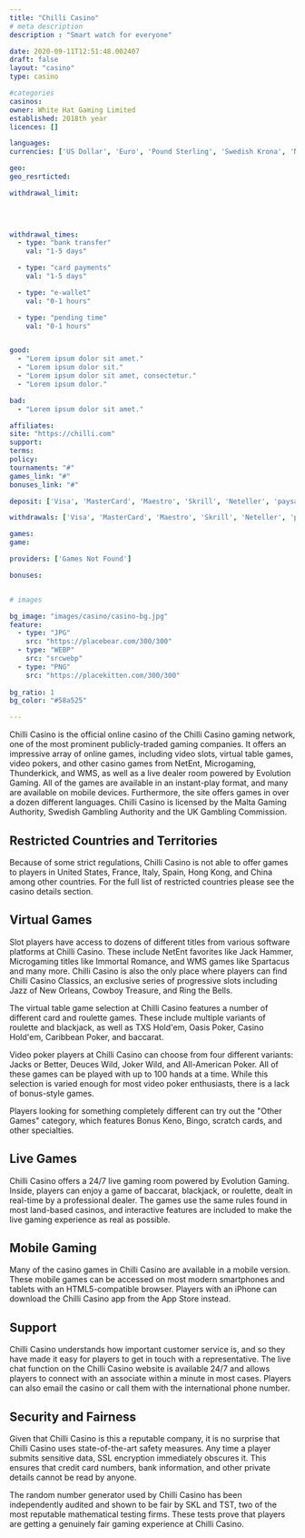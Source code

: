 ```yaml
---
title: "Chilli Casino"
# meta description
description : "Smart watch for everyone"

date: 2020-09-11T12:51:48.002407
draft: false
layout: "casino" 
type: casino

#categories
casinos: 
owner: White Hat Gaming Limited
established: 2018th year
licences: []

languages: 
currencies: ['US Dollar', 'Euro', 'Pound Sterling', 'Swedish Krona', 'Norwegian Krone', 'Australian Dollar', 'Canadian Dollar']

geo: 
geo_resrticted: 

withdrawal_limit:

  
  

withdrawal_times:
  - type: "bank transfer"
    val: "1-5 days"

  - type: "card payments"
    val: "1-5 days"

  - type: "e-wallet"
    val: "0-1 hours"

  - type: "pending time"
    val: "0-1 hours"


good:
  - "Lorem ipsum dolor sit amet."
  - "Lorem ipsum dolor sit."
  - "Lorem ipsum dolor sit amet, consectetur."
  - "Lorem ipsum dolor."

bad:
  - "Lorem ipsum dolor sit amet."

affiliates: 
site: "https://chilli.com"
support: 
terms:
policy:
tournaments: "#"
games_link: "#"
bonuses_link: "#"

deposit: ['Visa', 'MasterCard', 'Maestro', 'Skrill', 'Neteller', 'paysafe card']

withdrawals: ['Visa', 'MasterCard', 'Maestro', 'Skrill', 'Neteller', 'paysafe card', 'Bank wire transfer']

games: 
game:

providers: ['Games Not Found']

bonuses:


# images

bg_image: "images/casino/casino-bg.jpg"  
feature:
  - type: "JPG" 
    src: "https://placebear.com/300/300"
  - type: "WEBP"
    src: "srcwebp"
  - type: "PNG"
    src: "https://placekitten.com/300/300"  
 
bg_ratio: 1 
bg_color: "#58a525"  

---
```


Chilli Casino is the official online casino of the Chilli Casino gaming network, one of the most prominent publicly-traded gaming companies. It offers an impressive array of online games, including video slots, virtual table games, video pokers, and other casino games from NetEnt, Microgaming, Thunderkick, and WMS, as well as a live dealer room powered by Evolution Gaming. All of the games are available in an instant-play format, and many are available on mobile devices. Furthermore, the site offers games in over a dozen different languages. Chilli Casino is licensed by the Malta Gaming Authority, Swedish Gambling Authority and the UK Gambling Commission.

## Restricted Countries and Territories
Because of some strict regulations, Chilli Casino is not able to offer games to players in United States, France, Italy, Spain, Hong Kong, and China among other countries. For the full list of restricted countries please see the casino details section.

## Virtual Games
Slot players have access to dozens of different titles from various software platforms at Chilli Casino. These include NetEnt favorites like Jack Hammer, Microgaming titles like Immortal Romance, and WMS games like Spartacus and many more. Chilli Casino is also the only place where players can find Chilli Casino Classics, an exclusive series of progressive slots including Jazz of New Orleans, Cowboy Treasure, and Ring the Bells.

The virtual table game selection at Chilli Casino features a number of different card and roulette games. These include multiple variants of roulette and blackjack, as well as TXS Hold'em, Oasis Poker, Casino Hold'em, Caribbean Poker, and baccarat.

Video poker players at Chilli Casino can choose from four different variants: Jacks or Better, Deuces Wild, Joker Wild, and All-American Poker. All of these games can be played with up to 100 hands at a time. While this selection is varied enough for most video poker enthusiasts, there is a lack of bonus-style games.

Players looking for something completely different can try out the "Other Games" category, which features Bonus Keno, Bingo, scratch cards, and other specialties.

## Live Games
Chilli Casino offers a 24/7 live gaming room powered by Evolution Gaming. Inside, players can enjoy a game of baccarat, blackjack, or roulette, dealt in real-time by a professional dealer. The games use the same rules found in most land-based casinos, and interactive features are included to make the live gaming experience as real as possible.

## Mobile Gaming
Many of the casino games in Chilli Casino are available in a mobile version. These mobile games can be accessed on most modern smartphones and tablets with an HTML5-compatible browser. Players with an iPhone can download the Chilli Casino app from the App Store instead.

## Support
Chilli Casino understands how important customer service is, and so they have made it easy for players to get in touch with a representative. The live chat function on the Chilli Casino website is available 24/7 and allows players to connect with an associate within a minute in most cases. Players can also email the casino or call them with the international phone number.

## Security and Fairness
Given that Chilli Casino is this a reputable company, it is no surprise that Chilli Casino uses state-of-the-art safety measures. Any time a player submits sensitive data, SSL encryption immediately obscures it. This ensures that credit card numbers, bank information, and other private details cannot be read by anyone.

The random number generator used by Chilli Casino has been independently audited and shown to be fair by SKL and TST, two of the most reputable mathematical testing firms. These tests prove that players are getting a genuinely fair gaming experience at Chilli Casino.